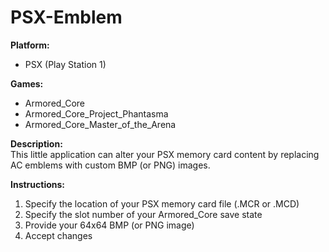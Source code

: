 # PSX-Emblem

**Platform:** 
- PSX (Play Station 1)

**Games:**
- Armored_Core
- Armored_Core_Project_Phantasma
- Armored_Core_Master_of_the_Arena

**Description:** <br />
This little application can alter your PSX memory card content by replacing AC emblems with custom BMP (or PNG) images. 

**Instructions:**
1. Specify the location of your PSX memory card file (.MCR or .MCD)
2. Specify the slot number of your Armored_Core save state
2. Provide your 64x64 BMP (or PNG image)
3. Accept changes



